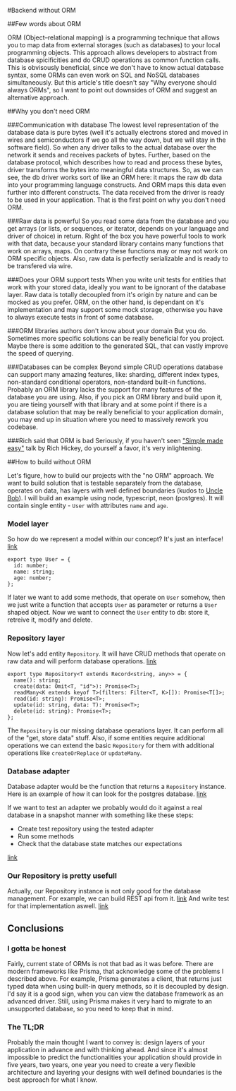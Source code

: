 #Backend without ORM

##Few words about ORM

ORM (Object–relational mapping) is a programming technique that allows you to map data from external storages (such as databases) to your local programming objects.
This approach allows developers to abstract from database spicificities and do CRUD operations as common function calls. This is obvisously beneficial, since we don't have to know actual database syntax, some ORMs can even work on SQL and NoSQL databases simultaneously.
But this article's title doesn't say "Why everyone should always ORMs", so I want to point out downsides of ORM and suggest an alternative approach.

##Why you don't need ORM

###Communication with database
The lowest level representation of the database data is pure bytes (well it's actually electrons stored and moved in wires and semiconductors if we go all the way down, but we will stay in the software field). So when any driver talks to the actual database over the network it sends and receives packets of bytes. Further, based on the database protocol, which describes how to read and process these bytes, driver transforms the bytes into meaningful data structures. So, as we can see, the db driver works sort of like an ORM here: it maps the raw db data into your programming language constructs. And ORM maps this data even further into different constructs. The data received from the driver is ready to be used in your application. That is the first point on why you don't need ORM.

###Raw data is powerful
So you read some data from the database and you get arrays (or lists, or sequences, or iterator, depends on your language and driver of choice) in return. Right of the box you have powerful tools to work with that data, because your standard library contains many functions that work on arrays, maps. On contrary these functions may or may not work on ORM specific objects. Also, raw data is perfectly serializable and is ready to be transfered via wire.

###Does your ORM support tests
When you write unit tests for entities that work with your stored data, ideally you want to be ignorant of the database layer. Raw data is totally decoupled from it's origin by nature and can be mocked as you prefer.
ORM, on the other hand, is dependant on it's implementation and may support some mock storage, otherwise you have to always execute tests in front of some database.

###ORM libraries authors don't know about your domain
But you do. Sometimes more specific solutions can be really beneficial for you project. Maybe there is some addition to the generated SQL, that can vastly improve the speed of querying.

###Databases can be complex
Beyond simple CRUD operations database can support many amazing features, like: sharding, different index types, non-standard conditional operators, non-standard built-in functions. Probably an ORM library lacks the support for many features of the database you are using.
Also, if you pick an ORM library and build upon it, you are tieing yourself with that library and at some point if there is a database solution that may be really beneficial to your application domain, you may end up in situation where you need to massively rework you codebase.

###Rich said that ORM is bad
Seriously, if you haven't seen ["Simple made easy"](https://www.youtube.com/watch?v=SxdOUGdseq4) talk by Rich Hickey, do yourself a favor, it's very inlightening.

##How to build without ORM

Let's figure, how to build our projects with the "no ORM" approach. We want to build solution that is testable separately from the database, operates on data, has layers with well defined boundaries (kudos to [Uncle Bob](https://www.youtube.com/watch?v=o_TH-Y78tt4)).
I will build an example using node, typescript, neon (postgres). It will contain single entity - `User` with attributes `name` and `age`.

### Model layer

So how do we represent a model within our concept? It's just an interface!
[link](./src/models/user.ts)

```
export type User = {
  id: number;
  name: string;
  age: number;
};
```

If later we want to add some methods, that operate on `User` somehow, then we just write a function that accepts `User` as parameter or returns a `User` shaped object.
Now we want to connect the `User` entity to db: store it, retreive it, modify and delete.

### Repository layer
Now let's add entity `Repository`. It will have CRUD methods that operate on raw data and will perform database operations.
[link](./src/types/dbAdapter.ts)

```
export type Repository<T extends Record<string, any>> = {
  name(): string;
  create(data: Omit<T, "id">): Promise<T>;
  readMany<K extends keyof T>(filters: Filter<T, K>[]): Promise<T[]>;
  read(id: string): Promise<T>;
  update(id: string, data: T): Promise<T>;
  delete(id: string): Promise<T>;
};
```
The `Repository` is our missing database operations layer. It can perform all of the "get, store data" stuff. Also, if some entities require additional operations we can extend the basic `Repository` for them with additional operations like `createOrReplace` or `updateMany`.

### Database adapter
Database adapter would be the function that returns a `Repository` instance. Here is an example of how it can look for the postgres database. [link](./src/db/adapter.ts)

If we want to test an adapter we probably would do it against a real database in a snapshot manner with something like these steps:
* Create test repository using the tested adapter
* Run some methods
* Check that the database state matches our expectations

[link](./src/db/adapter.test.ts)


### Our Repository is pretty usefull
Actually, our Repository instance is not only good for the database management. For example, we can build REST api from it. [link](./src/server/generateApi.ts)
And write test for that implementation aswell. [link](./src/server/generateApi.test.ts)

## Conclusions

### I gotta be honest
Fairly, current state of ORMs is not that bad as it was before. There are modern frameworks like Prisma, that acknowledge some of the problems I described above.
For example, Prisma generates a client, that returns just typed data when using built-in query methods, so it is decoupled by design.
I'd say it is a good sign, when you can view the database framework as an advanced driver.
Still, using Prisma makes it very hard to migrate to an unsupported database, so you need to keep that in mind.

### The TL;DR
Probably the main thought I want to convey is: design layers of your application in advance and with thinking ahead. And since it's almost impossible to predict the functionalities your application should provide in five years, two years, one year you need to create a very flexible architecture and layering your designs with well defined boundaries is the best approach for what I know.

